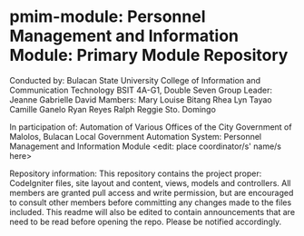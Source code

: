 pmim-module: Personnel Management and Information Module: Primary Module Repository
===================================================================================

Conducted by:
  Bulacan State University
  College of Information and Communication Technology
  BSIT 4A-G1, Double Seven Group
    Leader:   Jeanne Gabrielle David
    Mambers:  Mary Louise Bitang
              Rhea Lyn Tayao
              Camille Ganelo
              Ryan Reyes
              Ralph Reggie Sto. Domingo
    
In participation of:
  Automation of Various Offices of the City Government of Malolos, Bulacan
  Local Government Automation System: Personnel Management and Information Module
  <edit: place coordinator/s' name/s here>

Repository information:
  This repository contains the project proper: CodeIgniter files, site layout and content, views, models and controllers.
  All members are granted pull access and write permission, but are encouraged to consult other members before committing 
    any changes made to the files included.
  This readme will also be edited to contain announcements that are need to be read before opening the repo. 
  Please be notified accordingly.

